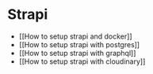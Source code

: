# Strapi

- [[How to setup strapi and docker]]
- [[How to setup strapi with postgres]]
- [[How to setup strapi with graphql]]
- [[How to setup strapi with cloudinary]]
